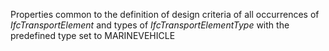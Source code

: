 Properties common to the definition of design criteria of all occurrences of _IfcTransportElement_ and types of _IfcTransportElementType_ with the predefined type set to MARINEVEHICLE

<!-- end of short definition -->

